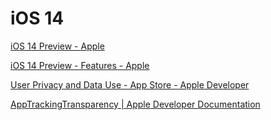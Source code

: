 # iOS 14

[iOS 14 Preview - Apple](https://www.apple.com/ios/ios-14-preview/)

[iOS 14 Preview - Features - Apple](https://www.apple.com/ios/ios-14-preview/features/)

[User Privacy and Data Use - App Store - Apple Developer](https://developer.apple.com/app-store/user-privacy-and-data-use/)

[AppTrackingTransparency | Apple Developer Documentation](https://developer.apple.com/documentation/apptrackingtransparency)
